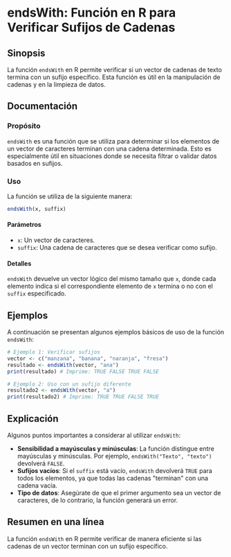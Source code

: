 <!--
Meta Description: # endsWith: Función en R para Verificar Sufijos de Cadenas ## Sinopsis La función `endsWith` en R permite verificar si un vector de cadenas de texto t...
Meta Keywords: endswith, función, vector, con, true
-->

# endsWith: Función en R para Verificar Sufijos de Cadenas

## Sinopsis
La función `endsWith` en R permite verificar si un vector de cadenas de texto termina con un sufijo específico. Esta función es útil en la manipulación de cadenas y en la limpieza de datos.

## Documentación
### Propósito
`endsWith` es una función que se utiliza para determinar si los elementos de un vector de caracteres terminan con una cadena determinada. Esto es especialmente útil en situaciones donde se necesita filtrar o validar datos basados en sufijos.

### Uso
La función se utiliza de la siguiente manera:

```R
endsWith(x, suffix)
```

#### Parámetros
- `x`: Un vector de caracteres.
- `suffix`: Una cadena de caracteres que se desea verificar como sufijo.

#### Detalles
`endsWith` devuelve un vector lógico del mismo tamaño que `x`, donde cada elemento indica si el correspondiente elemento de `x` termina o no con el `suffix` especificado.

## Ejemplos
A continuación se presentan algunos ejemplos básicos de uso de la función `endsWith`:

```R
# Ejemplo 1: Verificar sufijos
vector <- c("manzana", "banana", "naranja", "fresa")
resultado <- endsWith(vector, "ana")
print(resultado) # Imprime: TRUE FALSE TRUE FALSE

# Ejemplo 2: Uso con un sufijo diferente
resultado2 <- endsWith(vector, "a")
print(resultado2) # Imprime: TRUE TRUE FALSE TRUE
```

## Explicación
Algunos puntos importantes a considerar al utilizar `endsWith`:

- **Sensibilidad a mayúsculas y minúsculas**: La función distingue entre mayúsculas y minúsculas. Por ejemplo, `endsWith("Texto", "texto")` devolverá `FALSE`.
- **Sufijos vacíos**: Si el `suffix` está vacío, `endsWith` devolverá `TRUE` para todos los elementos, ya que todas las cadenas "terminan" con una cadena vacía.
- **Tipo de datos**: Asegúrate de que el primer argumento sea un vector de caracteres, de lo contrario, la función generará un error.

## Resumen en una línea
La función `endsWith` en R permite verificar de manera eficiente si las cadenas de un vector terminan con un sufijo específico.